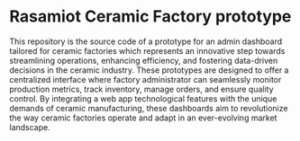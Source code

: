 # Rasamiot Ceramic Factory prototype

This repository is the source code of a prototype for an admin dashboard tailored for ceramic factories which represents an innovative step towards streamlining operations, enhancing efficiency, and fostering data-driven decisions in the ceramic industry. These prototypes are designed to offer a centralized interface where factory administrator can seamlessly monitor production metrics, track inventory, manage orders, and ensure quality control. By integrating a web app technological features with the unique demands of ceramic manufacturing, these dashboards aim to revolutionize the way ceramic factories operate and adapt in an ever-evolving market landscape.
